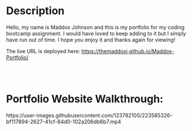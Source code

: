 <h1>Description</h1>
Hello, my name is Maddox Johnson and this is my portfolio for my coding bootcamp assignment. I would have loved to keep adding to it but I simply have run out of time.
I hope you enjoy it and thanks again for viewing!

The live URL is deployed here: https://themaddoxj.github.io/Maddox-Portfolio/

<br></br>

<h1>Portfolio Website Walkthrough:</h1>
https://user-images.githubusercontent.com/123782105/223585326-bf117894-2627-41cf-84d0-102a206db6b7.mp4

